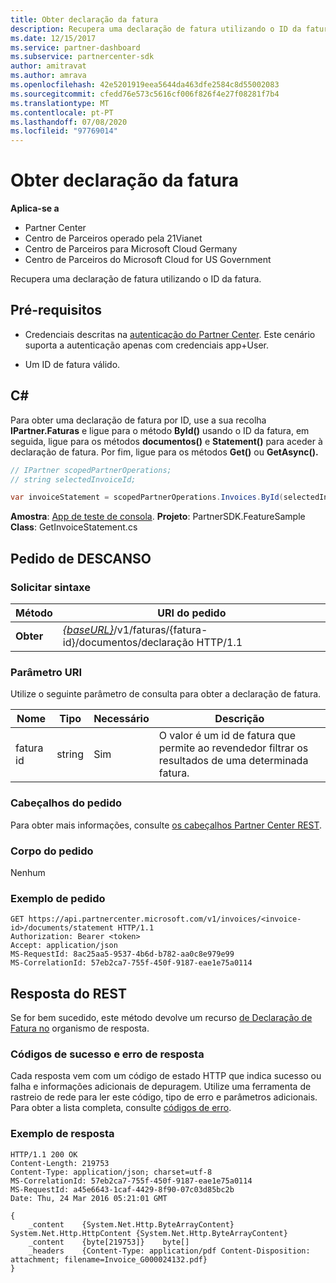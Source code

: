 ```yaml
---
title: Obter declaração da fatura
description: Recupera uma declaração de fatura utilizando o ID da fatura.
ms.date: 12/15/2017
ms.service: partner-dashboard
ms.subservice: partnercenter-sdk
author: amitravat
ms.author: amrava
ms.openlocfilehash: 42e5201919eea5644da463dfe2584c8d55002083
ms.sourcegitcommit: cfedd76e573c5616cf006f826f4e27f08281f7b4
ms.translationtype: MT
ms.contentlocale: pt-PT
ms.lasthandoff: 07/08/2020
ms.locfileid: "97769014"
---
```

# <a name="get-invoice-statement"></a>Obter declaração da fatura

**Aplica-se a**

- Partner Center
- Centro de Parceiros operado pela 21Vianet
- Centro de Parceiros para Microsoft Cloud Germany
- Centro de Parceiros do Microsoft Cloud for US Government

Recupera uma declaração de fatura utilizando o ID da fatura.

## <a name="prerequisites"></a>Pré-requisitos

- Credenciais descritas na [autenticação do Partner Center](partner-center-authentication.md). Este cenário suporta a autenticação apenas com credenciais app+User.

- Um ID de fatura válido.

## <a name="c"></a>C\#

Para obter uma declaração de fatura por ID, use a sua recolha **IPartner.Faturas** e ligue para o método **ById()** usando o ID da fatura, em seguida, ligue para os métodos **documentos()** e **Statement()** para aceder à declaração de fatura. Por fim, ligue para os métodos **Get()** ou **GetAsync().**

``` csharp
// IPartner scopedPartnerOperations;
// string selectedInvoiceId;

var invoiceStatement = scopedPartnerOperations.Invoices.ById(selectedInvoiceId).Documents.Statement.Get();
```

**Amostra**: [App de teste de consola](console-test-app.md). **Projeto**: PartnerSDK.FeatureSample **Class**: GetInvoiceStatement.cs

## <a name="rest-request"></a>Pedido de DESCANSO

### <a name="request-syntax"></a>Solicitar sintaxe

| Método  | URI do pedido                                                                                       |
|---------|---------------------------------------------------------------------------------------------------|
| **Obter** | [*{baseURL}*](partner-center-rest-urls.md)/v1/faturas/{fatura-id}/documentos/declaração HTTP/1.1  |

### <a name="uri-parameter"></a>Parâmetro URI

Utilize o seguinte parâmetro de consulta para obter a declaração de fatura.

| Nome       | Tipo       | Necessário | Descrição                                                                                        |
|------------|------------|----------|----------------------------------------------------------------------------------------------------|
| fatura id | string     | Sim      | O valor é um id de fatura que permite ao revendedor filtrar os resultados de uma determinada fatura. |

### <a name="request-headers"></a>Cabeçalhos do pedido

Para obter mais informações, consulte [os cabeçalhos Partner Center REST](headers.md).

### <a name="request-body"></a>Corpo do pedido

Nenhum

### <a name="request-example"></a>Exemplo de pedido

```http
GET https://api.partnercenter.microsoft.com/v1/invoices/<invoice-id>/documents/statement HTTP/1.1
Authorization: Bearer <token>
Accept: application/json
MS-RequestId: 8ac25aa5-9537-4b6d-b782-aa0c8e979e99
MS-CorrelationId: 57eb2ca7-755f-450f-9187-eae1e75a0114
```

## <a name="rest-response"></a>Resposta do REST

Se for bem sucedido, este método devolve um recurso [de Declaração de Fatura no](invoice-resources.md#invoicestatement) organismo de resposta.

### <a name="response-success-and-error-codes"></a>Códigos de sucesso e erro de resposta

Cada resposta vem com um código de estado HTTP que indica sucesso ou falha e informações adicionais de depuragem. Utilize uma ferramenta de rastreio de rede para ler este código, tipo de erro e parâmetros adicionais. Para obter a lista completa, consulte [códigos de erro](error-codes.md).

### <a name="response-example"></a>Exemplo de resposta

```http
HTTP/1.1 200 OK
Content-Length: 219753
Content-Type: application/json; charset=utf-8
MS-CorrelationId: 57eb2ca7-755f-450f-9187-eae1e75a0114
MS-RequestId: a45e6643-1caf-4429-8f90-07c03d85bc2b
Date: Thu, 24 Mar 2016 05:21:01 GMT

{
    _content    {System.Net.Http.ByteArrayContent}    System.Net.Http.HttpContent {System.Net.Http.ByteArrayContent}
    _content    {byte[219753]}    byte[]
    _headers    {Content-Type: application/pdf Content-Disposition: attachment; filename=Invoice_G000024132.pdf}
}
```

